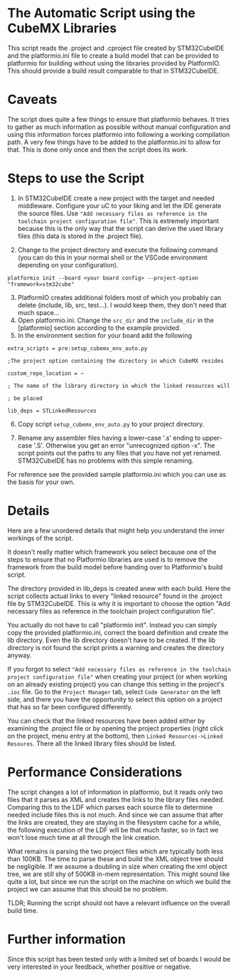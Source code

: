 <will be changed>
  
# The Automatic Script using the CubeMX Libraries

This script reads the .project and .cproject file created by STM32CubeIDE and the platformio.ini file to create a build model that can be provided to platformio for building without using the libraries provided by PlatformIO. This should provide a build result comparable to that in STM32CubeIDE.

# Caveats

The script does quite a few things to ensure that platformio behaves. It tries to gather as much information as possible without manual configuration and using this information forces platformio into following a working compilation path. A very few things have to be added to the platformio.ini to allow for that. This is done only once and then the script does its work.

# Steps to use the Script

1. In STM32CubeIDE create a new project with the target and needed middleware. Configure your uC to your liking and let the IDE generate the source files. Use 
`"Add necessary files as reference in the toolchain project configuration file"`. 
This is extremely important because this is the only way that the script can derive the used library files (this data is stored in the .project file).

2. Change to the project directory and execute the following command (you can do this in your normal shell or the VSCode environment depending on your configuration).

`platformio init --board <your board config> --project-option "framework=stm32cube"`


3. PlatformIO creates additional folders most of which you probably can delete (include, lib, src, test...). I would keep them, they don't need that much space...
4. Open platformio.ini. Change the `src_dir` and the `include_dir` in the [platformio] section according to the example provided.
5. In the environment section for your board add the following

`extra_scripts = pre:setup_cubemx_env_auto.py`

`;The project option containing the directory in which CubeMX resides`

`custom_repo_location = ~`

`; The name of the library directory in which the linked resources will`

`; be placed`

`lib_deps = STLinkedResources`

6. Copy script `setup_cubemx_env_auto.py` to your project directory.

7. Rename any assembler files having a lower-case '.s' ending to upper-case '.S'. Otherwise you get an error "unrecognized option -x". The script points out the paths to any files that you have not yet renamed. STM32CubeIDE has no problems with this simple renaming.

For reference see the provided sample platformio.ini which you can use as the basis for your own.

# Details

Here are a few unordered details that might help you understand the inner workings of the script.

It doesn't really matter which framework you select because one of the steps to ensure that no Platformio libraries are used is to remove the framework from the build model before handing over to Platformio's build script.

The directory provided in lib_deps is created anew with each build. Here the script collects actual links to every "linked resource" found in the .project file by STM32CubeIDE. This is why it is important to choose the option "Add necessary files as reference in the toolchain project configuration file".

You actually do not have to call "platformio init". Instead you can simply copy the provided platformio.ini, correct the board definition and create the lib directory. Even the lib directory doesn't have to be created. If the lib directory is not found the script prints a warning and creates the directory anyway.

If you forgot to select `"Add necessary files as reference in the toolchain project configuration file"` when creating your project (or when working on an already existing project) you can change this setting in the project's `.ioc` file. Go to the `Project Manager` tab, select `Code Generator` on the left side, and there you have the opportunity to select this option on a project that has so far been configured differently.

You can check that the linked resources have been added either by examining the .project file or by opening the project properties (right click on the project, menu entry at the bottom), then `Linked Resources->Linked Resoures`. There all the linked library files should be listed.

# Performance Considerations

The script changes a lot of information in platformio, but it reads only two files that it parses as XML and creates the links to the library files needed. Comparing this to the LDF which parses each source file to determine needed include files this is not much. And since we can assume that after the links are created, they are staying in the filesystem cache for a while, the following execution of the LDF will be that much faster, so in fact we won't lose much time at all through the link creation.

What remains is parsing the two project files which are typically both less than 100KB. The time to parse these and build the XML object tree should be negligible. If we assume a doubling in size when creating the xml object tree, we are still shy of 500KB in-mem representation. This might sound like quite a lot, but since we run the script on the machine on which we build the project we can assume that this should be no problem.

TLDR; Running the script should not have a relevant influence on the overall build time.

# Further information

Since this script has been tested only with a limited set of boards I would be very interested in your feedback, whether positive or negative.
